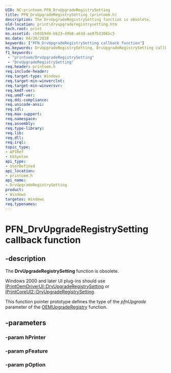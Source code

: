```yaml
---
UID: NC:printoem.PFN_DrvUpgradeRegistrySetting
title: PFN_DrvUpgradeRegistrySetting (printoem.h)
description: The DrvUpgradeRegistrySetting function is obsolete.
old-location: print\drvupgraderegistrysetting.htm
tech.root: print
ms.assetid: cb03b9d4-b623-49b8-a63d-ae97b33065c5
ms.date: 04/20/2018
keywords: ["PFN_DrvUpgradeRegistrySetting callback function"]
ms.keywords: DrvUpgradeRegistrySetting, DrvUpgradeRegistrySetting callback function [Print Devices], PFN_DrvUpgradeRegistrySetting, PFN_DrvUpgradeRegistrySetting callback, print.drvupgraderegistrysetting, print_obsoletefunctions_089531d9-0bcb-4fed-84c4-59a3be1ed82e.xml, printoem/DrvUpgradeRegistrySetting
f1_keywords:
 - "printoem/DrvUpgradeRegistrySetting"
 - "DrvUpgradeRegistrySetting"
req.header: printoem.h
req.include-header: 
req.target-type: Windows
req.target-min-winverclnt: 
req.target-min-winversvr: 
req.kmdf-ver: 
req.umdf-ver: 
req.ddi-compliance: 
req.unicode-ansi: 
req.idl: 
req.max-support: 
req.namespace: 
req.assembly: 
req.type-library: 
req.lib: 
req.dll: 
req.irql: 
topic_type:
- APIRef
- kbSyntax
api_type:
- UserDefined
api_location:
- printoem.h
api_name:
- DrvUpgradeRegistrySetting
product:
- Windows
targetos: Windows
req.typenames: 
---
```


# PFN_DrvUpgradeRegistrySetting callback function


## -description


The <b>DrvUpgradeRegistrySetting</b> function is obsolete.

 Windows 2000 and later UI plug-ins should use <a href="https://docs.microsoft.com/windows-hardware/drivers/ddi/prcomoem/nf-prcomoem-iprintoemdriverui-drvupgraderegistrysetting">IPrintOemDriverUI::DrvUpgradeRegistrySetting</a> or <a href="https://docs.microsoft.com/windows-hardware/drivers/ddi/prcomoem/nf-prcomoem-iprintcoreui2-drvupgraderegistrysetting">IPrintCoreUI2::DrvUpgradeRegistrySetting</a>.

This function pointer prototype defines the type of the <i>pfnUpgrade</i> parameter of the <a href="https://docs.microsoft.com/windows-hardware/drivers/ddi/printoem/nf-printoem-oemupgraderegistry">OEMUpgradeRegistry</a> function.


## -parameters




### -param hPrinter


### -param pFeature


### -param pOption

